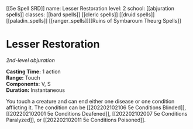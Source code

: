 [[5e Spell SRD]]
name: Lesser Restoration
level: 2
school: [[abjuration spells]]
classes: [[bard spells]]
         [[cleric spells]]
         [[druid spells]]
         [[paladin_spells]]
         [[ranger_spells]][[Ruins of Symbaroum Theurg Spells]]

# Lesser Restoration 
_2nd-level abjuration_ 

**Casting Time:** 1 action    
**Range:** Touch    
**Components:** V, S    
**Duration:** Instantaneous 

You touch a creature and can end either one disease or one condition afflicting it. The condition can be 
[[202202102106 5e Conditions Blinded]], 
[[202202102001 5e Conditions Deafened]], 
[[202202102007 5e Conditions Paralyzed]], or 
[[202202102011 5e Conditions Poisoned]]. 
